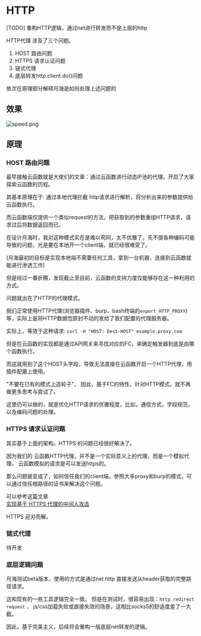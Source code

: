 # HTTP

[TODO] 重构HTTP逻辑，通过net进行转发而不是上层的http

HTTP代理 涉及了三个问题。

1. HOST 路由问题
2. HTTPS 请求认证问题
3. 链式代理
4. 底层转发http.client.do()问题

依次在原理部分解释月海是如何处理上述问题的

## 效果

![speed.png](https://cdn.dvkunion.cn/SeaMoon/speed.png)

## 原理

### HOST 路由问题

最早接触云函数就是大佬们的文章：通过云函数进行动态IP池的代理。开启了大家探索云函数的历程。

其基本原理在于: 通过本地代理拦截 http请求进行解析，将分析出来的参数提供给云函数执行。

而云函数端仅提供一个类似request的方法，把获取到的参数重组HTTP请求，请求过后将数据返回而已。

在设计月海时，我对这种模式实在是难以苟同，太不优雅了，先不提各种编码可能导致的问题，光是要在本地开一个client端，就已经很难受了。

(月海最初的目标是实现本地端不需要任何工具，拿到一台机器，连接到云函数就能进行渗透工作)

但是经过一番折腾，发现截止至目前，云函数的支持力度仅能够存在这一种利用的方式。

问题就出在了HTTP的代理模式。

我们正常使用HTTP代理(浏览器插件、burp、bash终端的`export HTTP_PROXY`)等，实际上是将HTTP数据包原封不动的发给了我们配置的代理服务器。

实际上，等效于这种请求:
`curl -H "HOST: Dest-HOST" example.proxy.com`

但是在云函数的实现都是通过API网关来寻找对应的FC，来确定触发器到底是由哪个函数执行。

而这就用到了这个HOST头字段，导致无法直接在云函数开启一个HTTP代理，用插件配置上使用。

"不要在已有的模式上造轮子"， 因此，基于FC的特性，针对HTTP模式，就不再做更多思考与尝试了。

这里仍可以做的，就是优化HTTP请求的优雅程度，比如，通信方式，字段规范，以及编码问题的处理。

### HTTPS 请求认证问题

其实基于上面的架构。HTTPS 的问题已经很好解决了。

因为我们的 云函数HTTP代理，并不是一个实际意义上的代理，而是一个模拟代理。 云函数模拟的请求是可以发送https的。

那么问题就变成了，如何信任我们的client端，参照大多proxy和burp的模式，可以通过信任根路径的证书来解决这个问题。

可以参考这篇文章  
[实现基于 HTTPS 代理的中间人攻击](https://www.lyyyuna.com/2018/03/16/http-proxy-https/)

HTTPS 迎刃而解。

### 链式代理

待开发

### 底层逻辑问题

月海测试beta版本，使用的方式是通过net.http 直接发送从header获取的完整路径请求。

这和现有的一些工具逻辑完全一致。 但是在测试时，很容易出现：`http redirect request` 、 js/css加载失败或直接失效的场景，这相比socks5的舒适度差了一大截。

因此，基于完美主义，后续将会重构一版底层net转发的逻辑。
